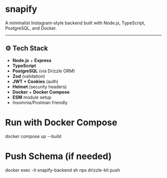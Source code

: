 # snapify

A minimalist Instagram-style backend built with Node.js, TypeScript, PostgreSQL, and Docker.

---

## ⚙️ Tech Stack

- **Node.js** + **Express**
- **TypeScript**
- **PostgreSQL** (via Drizzle ORM)
- **Zod** (validation)
- **JWT + Cookies** (auth)
- **Helmet** (security headers)
- **Docker** + **Docker Compose**
- **ESM** module setup
- Insomnia/Postman friendly

# Run with Docker Compose

docker compose up --build

# Push Schema (if needed)

docker exec -it snapify-backend sh
npx drizzle-kit push
